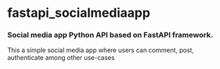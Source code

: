 # fastapi_socialmediaapp

### Social media app Python API based on FastAPI framework.

This a simple social media app where users can comment, post, authenticate among other use-cases
